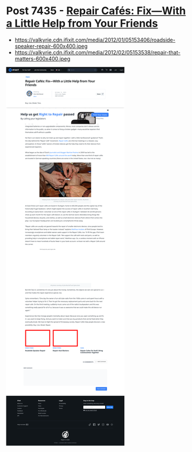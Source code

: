 # Post 7435 - [Repair Cafés: Fix—With a Little Help from Your Friends](https://www.ifixit.com/News/7435/repair-cafes-fix)

- https://valkyrie.cdn.ifixit.com/media/2012/01/05153406/roadside-speaker-repair-600x400.jpeg
- https://valkyrie.cdn.ifixit.com/media/2012/02/05153538/repair-that-matters-600x400.jpeg

![screencap](screenshots/622d9cc3-e092-43a8-aa6d-ce4aa7107687.png)
